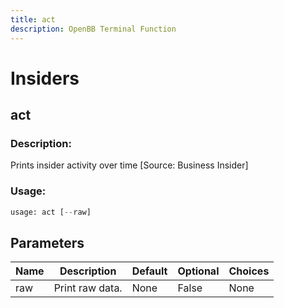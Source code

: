 ```yaml
---
title: act
description: OpenBB Terminal Function
---
```


# Insiders

## act

### Description: 

Prints insider activity over time [Source: Business Insider]

### Usage: 
```python
usage: act [--raw]
```

## Parameters

| Name | Description | Default | Optional | Choices |
| ---- | ----------- | ------- | -------- | ------- |
| raw | Print raw data. | None | False | None |


